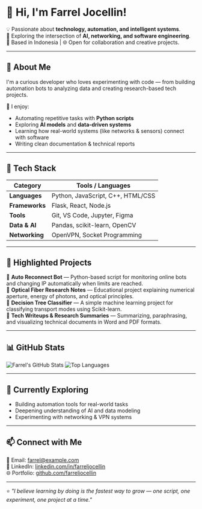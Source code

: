# 👋 Hi, I'm Farrel Jocellin!

💡 Passionate about **technology, automation, and intelligent systems**.  
🎯 Exploring the intersection of **AI, networking, and software engineering**.  
📍 Based in Indonesia | 🌐 Open for collaboration and creative projects.

---

## 🚀 About Me
I'm a curious developer who loves experimenting with code — from building automation bots to analyzing data and creating research-based tech projects.

🧠 I enjoy:
- Automating repetitive tasks with **Python scripts**
- Exploring **AI models** and **data-driven systems**
- Learning how real-world systems (like networks & sensors) connect with software
- Writing clean documentation & technical reports

---

## 🧰 Tech Stack
| Category | Tools / Languages |
|-----------|------------------|
| **Languages** | Python, JavaScript, C++, HTML/CSS |
| **Frameworks** | Flask, React, Node.js |
| **Tools** | Git, VS Code, Jupyter, Figma |
| **Data & AI** | Pandas, scikit-learn, OpenCV |
| **Networking** | OpenVPN, Socket Programming |

---

## 🧩 Highlighted Projects
🔹 **Auto Reconnect Bot** — Python-based script for monitoring online bots and changing IP automatically when limits are reached.  
🔹 **Optical Fiber Research Notes** — Educational project explaining numerical aperture, energy of photons, and optical principles.  
🔹 **Decision Tree Classifier** — A simple machine learning project for classifying transport modes using Scikit-learn.  
🔹 **Tech Writeups & Research Summaries** — Summarizing, paraphrasing, and visualizing technical documents in Word and PDF formats.

---

## 📊 GitHub Stats
![Farrel's GitHub Stats](https://github-readme-stats.vercel.app/api?username=farreljocellin&show_icons=true&theme=radical)
![Top Languages](https://github-readme-stats.vercel.app/api/top-langs/?username=farreljocellin&layout=compact&theme=radical)

---

## 🌱 Currently Exploring
- Building automation tools for real-world tasks  
- Deepening understanding of AI and data modeling  
- Experimenting with networking & VPN systems  

---

## 📫 Connect with Me
📧 Email: farrel@example.com  
💼 LinkedIn: [linkedin.com/in/farreljocellin](https://linkedin.com/in/farreljocellin)  
🌐 Portfolio: [github.com/farreljocellin](https://github.com/farreljocellin)

---

⭐ _"I believe learning by doing is the fastest way to grow — one script, one experiment, one project at a time."_  
